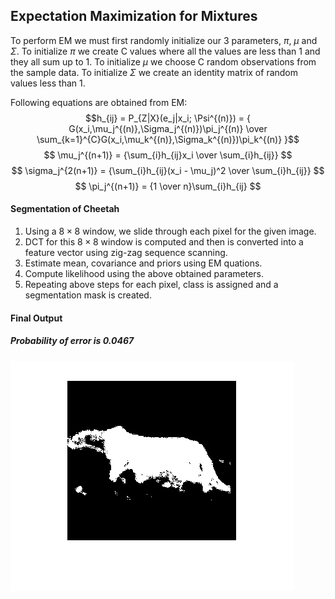 ## Expectation Maximization for Mixtures
To perform EM we must first randomly initialize our 3 parameters, $\pi$, $\mu$ and $\Sigma$. To initialize $\pi$ we create C values where all the values are less than 1 and they all sum up to 1. To initialize $\mu$ we choose C random observations from the sample data. To initialize $\Sigma$ we create an identity matrix of random values less than 1.

Following equations are obtained from EM:
$$h_{ij} = P_{Z|X}(e_j|x_i; \Psi^{(n)}) = { G(x_i,\mu_j^{(n)},\Sigma_j^{(n)})\pi_j^{(n)} \over \sum_{k=1}^{C}G(x_i,\mu_k^{(n)},\Sigma_k^{(n)})\pi_k^{(n)} }$$
$$ \mu_j^{(n+1)} = {\sum_{i}h_{ij}x_i \over \sum_{i}h_{ij}} $$
$$ \sigma_j^{2(n+1)} = {\sum_{i}h_{ij}(x_i - \mu_j)^2 \over \sum_{i}h_{ij}} $$
$$ \pi_j^{(n+1)} = {1 \over n}\sum_{i}h_{ij} $$


#### Segmentation of Cheetah
1. Using a $8\times8$ window, we slide through each pixel for the given image.
2. DCT for this $8\times8$ window is computed and then is converted into a feature vector using zig-zag sequence scanning.
3. Estimate mean, covariance and priors using EM quations.
4. Compute likelihood using the above obtained parameters.
5. Repeating above steps for each pixel, class is assigned and a segmentation mask is created.
#### Final Output
##### Probability of error is 0.0467
![em](expectation_maximization/results/em.png)